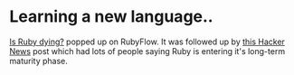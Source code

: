 # Learning a new language..

[Is Ruby dying?](http://jmoses.co/2013/12/21/is-ruby-dying.html) popped up on RubyFlow. It was followed up by [this Hacker News](https://news.ycombinator.com/item?id=6959355) post which had lots of people saying Ruby is entering it's long-term maturity phase. 
